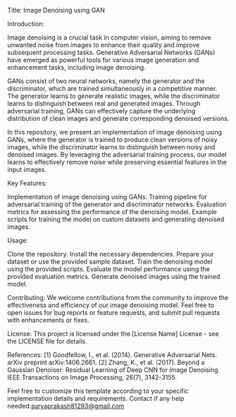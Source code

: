 


Title: Image Denoising using GAN

Introduction:

Image denoising is a crucial task in computer vision, aiming to remove unwanted noise from images to enhance their quality and improve subsequent processing tasks. Generative Adversarial Networks (GANs) have emerged as powerful tools for various image generation and enhancement tasks, including image denoising.

GANs consist of two neural networks, namely the generator and the discriminator, which are trained simultaneously in a competitive manner. The generator learns to generate realistic images, while the discriminator learns to distinguish between real and generated images. Through adversarial training, GANs can effectively capture the underlying distribution of clean images and generate corresponding denoised versions.

In this repository, we present an implementation of image denoising using GANs, where the generator is trained to produce clean versions of noisy images, while the discriminator learns to distinguish between noisy and denoised images. By leveraging the adversarial training process, our model learns to effectively remove noise while preserving essential features in the input images.

Key Features:

Implementation of image denoising using GANs.
Training pipeline for adversarial training of the generator and discriminator networks.
Evaluation metrics for assessing the performance of the denoising model.
Example scripts for training the model on custom datasets and generating denoised images.

Usage:

Clone the repository.
Install the necessary dependencies.
Prepare your dataset or use the provided sample dataset.
Train the denoising model using the provided scripts.
Evaluate the model performance using the provided evaluation metrics.
Generate denoised images using the trained model.

Contributing:
We welcome contributions from the community to improve the effectiveness and efficiency of our image denoising model. Feel free to open issues for bug reports or feature requests, and submit pull requests with enhancements or fixes.

License:
This project is licensed under the [License Name] License - see the LICENSE file for details.

References:
[1] Goodfellow, I., et al. (2014). Generative Adversarial Nets. arXiv preprint arXiv:1406.2661.
[2] Zhang, K., et al. (2017). Beyond a Gaussian Denoiser: Residual Learning of Deep CNN for Image Denoising. IEEE Transactions on Image Processing, 26(7), 3142-3155.

Feel free to customize this template according to your specific implementation details and requirements.
Contact if any help needed:suryaprakash81293@gmail.com


